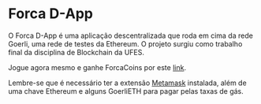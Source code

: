 # Forca D-App

O Forca D-App é uma aplicação descentralizada que roda em cima da rede Goerli, uma rede de testes da Ethereum. O projeto surgiu como trabalho final da disciplina de Blockchain da UFES.

Jogue agora mesmo e ganhe ForcaCoins por este [link](https://forca-d-app.vercel.app/).

Lembre-se que é necessário ter a extensão [Metamask](https://metamask.zendesk.com/hc/pt-br) instalada, além de uma chave Ethereum e alguns GoerliETH para pagar pelas taxas de gás.
